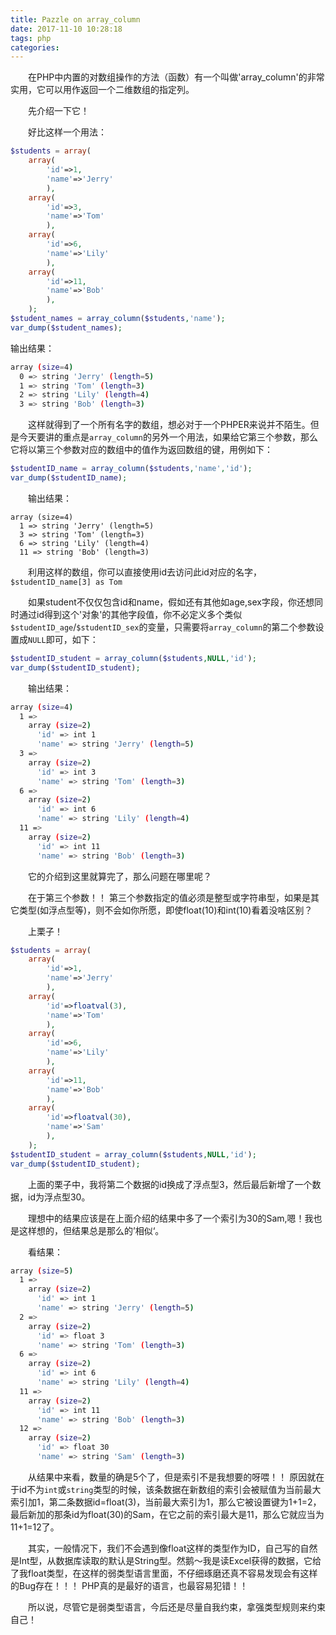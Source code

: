 ```yaml
---
title: Pazzle on array_column
date: 2017-11-10 10:28:18
tags: php
categories:
---
```


　　在PHP中内置的对数组操作的方法（函数）有一个叫做'array_column'的非常实用，它可以用作返回一个二维数组的指定列。

　　先介绍一下它！

　　好比这样一个用法：

```php
$students = array(
	array(
		'id'=>1,
		'name'=>'Jerry'
		),
	array(
		'id'=>3,
		'name'=>'Tom'
		),
	array(
		'id'=>6,
		'name'=>'Lily'
		),
	array(
		'id'=>11,
		'name'=>'Bob'
		),
	);
$student_names = array_column($students,'name');
var_dump($student_names);
```

输出结果：

```bash
array (size=4)
  0 => string 'Jerry' (length=5)
  1 => string 'Tom' (length=3)
  2 => string 'Lily' (length=4)
  3 => string 'Bob' (length=3)
```
　　这样就得到了一个所有名字的数组，想必对于一个PHPER来说并不陌生。但是今天要讲的重点是`array_column`的另外一个用法，如果给它第三个参数，那么它将以第三个参数对应的数组中的值作为返回数组的键，用例如下：

<!--more-->

```php
$studentID_name = array_column($students,'name','id');
var_dump($studentID_name);
```

　　输出结果：

```
array (size=4)
  1 => string 'Jerry' (length=5)
  3 => string 'Tom' (length=3)
  6 => string 'Lily' (length=4)
  11 => string 'Bob' (length=3)
```

　　利用这样的数组，你可以直接使用id去访问此id对应的名字，`$studentID_name[3] as Tom`

　　如果student不仅仅包含id和name，假如还有其他如age,sex字段，你还想同时通过id得到这个'对象'的其他字段值，你不必定义多个类似`$studentID_age`/`$studentID_sex`的变量，只需要将`array_column`的第二个参数设置成`NULL`即可，如下：

```php
$studentID_student = array_column($students,NULL,'id');
var_dump($studentID_student);
```

　　输出结果：

```bash
array (size=4)
  1 => 
    array (size=2)
      'id' => int 1
      'name' => string 'Jerry' (length=5)
  3 => 
    array (size=2)
      'id' => int 3
      'name' => string 'Tom' (length=3)
  6 => 
    array (size=2)
      'id' => int 6
      'name' => string 'Lily' (length=4)
  11 => 
    array (size=2)
      'id' => int 11
      'name' => string 'Bob' (length=3)
```

　　它的介绍到这里就算完了，那么问题在哪里呢？

　　在于第三个参数！！ 第三个参数指定的值必须是整型或字符串型，如果是其它类型(如浮点型等)，则不会如你所愿，即使float(10)和int(10)看着没啥区别？

　　上栗子！

```php
$students = array(
	array(
		'id'=>1,
		'name'=>'Jerry'
		),
	array(
		'id'=>floatval(3),
		'name'=>'Tom'
		),
	array(
		'id'=>6,
		'name'=>'Lily'
		),
	array(
		'id'=>11,
		'name'=>'Bob'
		),
	array(
		'id'=>floatval(30),
		'name'=>'Sam'
		),
	);
$studentID_student = array_column($students,NULL,'id');
var_dump($studentID_student);
```

　　上面的栗子中，我将第二个数据的id换成了浮点型3，然后最后新增了一个数据，id为浮点型30。

　　理想中的结果应该是在上面介绍的结果中多了一个索引为30的Sam,嗯！我也是这样想的，但结果总是那么的’相似‘。

　　看结果：

```bash
array (size=5)
  1 => 
    array (size=2)
      'id' => int 1
      'name' => string 'Jerry' (length=5)
  2 => 
    array (size=2)
      'id' => float 3
      'name' => string 'Tom' (length=3)
  6 => 
    array (size=2)
      'id' => int 6
      'name' => string 'Lily' (length=4)
  11 => 
    array (size=2)
      'id' => int 11
      'name' => string 'Bob' (length=3)
  12 => 
    array (size=2)
      'id' => float 30
      'name' => string 'Sam' (length=3)
```

　　从结果中来看，数量的确是5个了，但是索引不是我想要的呀喂！！ 原因就在于id不为`int`或`string`类型的时候，该条数据在新数组的索引会被赋值为当前最大索引加1，第二条数据id=float(3)，当前最大索引为1，那么它被设置键为1+1=2，最后新加的那条id为float(30)的Sam，在它之前的索引最大是11，那么它就应当为11+1=12了。

　　其实，一般情况下，我们不会遇到像float这样的类型作为ID，自己写的自然是Int型，从数据库读取的默认是String型。然鹅～我是读Excel获得的数据，它给了我float类型，在这样的弱类型语言里面，不仔细琢磨还真不容易发现会有这样的Bug存在！！！ PHP真的是最好的语言，也最容易犯错！！

　　所以说，尽管它是弱类型语言，今后还是尽量自我约束，拿强类型规则来约束自己！
